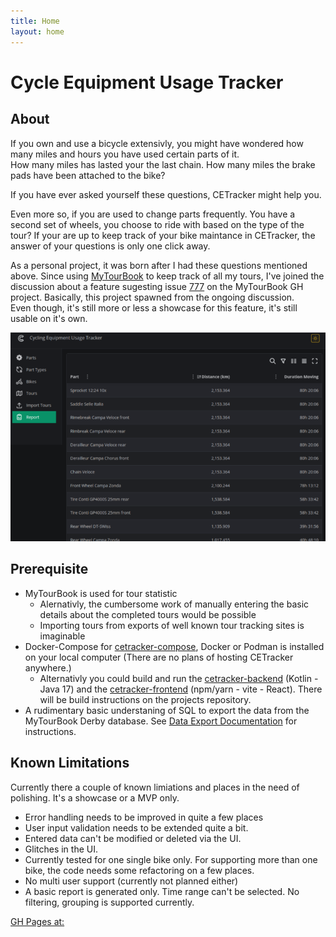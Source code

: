 ```yaml
---
title: Home
layout: home
---
```

# Cycle Equipment Usage Tracker

## About

If you own and use a bicycle extensivly, you might have wondered how many miles and hours you have used certain parts of it.  
How many miles has lasted your the last chain. How many miles the brake pads have been attached to the bike?

If you have ever asked yourself these questions, CETracker might help you.

Even more so, if you are used to change parts frequently. You have a second set of wheels, you choose to ride with based on the type of the tour? If your are up to keep track of your bike maintance in CETracker, the answer of your questions is only one click away.

As a personal project, it was born after I had these questions mentioned above. Since using [MyTourBook](https://mytourbook.sourceforge.io/) to keep track of all my tours, I've joined the discussion about a feature sugesting issue [777](https://github.com/mytourbook/mytourbook/issues/777) on the MyTourBook GH project. Basically, this project spawned from the ongoing discussion.  
Even though, it's still more or less a showcase for this feature, it's still usable on it's own.

![report](./pictures/report_small.png)

## Prerequisite

- MyTourBook is used for tour statistic
  - Alernativly, the cumbersome work of manually entering the basic details about the completed tours would be possible
  - Importing tours from exports of well known tour tracking sites is imaginable
- Docker-Compose for [cetracker-compose](https://github.com/cetracker/cetracker-compose), Docker or Podman is installed on your local computer (There are no plans of hosting CETracker anywhere.)
  - Alternativly you could build and run the [cetracker-backend](https://github.com/cetracker/cetracker-backend) (Kotlin - Java 17)  and the [cetracker-frontend](https://github.com/cetracker/cetracker-frontend) (npm/yarn - vite - React). There will be build instructions on the projects repository.
- A rudimentary basic understaning of SQL to export the data from the MyTourBook Derby database. See [Data Export Documentation](./data-export.md) for instructions.

## Known Limitations

Currently there a couple of known limiations and places in the need of polishing. It's a showcase or a MVP only.

- Error handling needs to be improved in quite a few places
- User input validation needs to be extended quite a bit.
- Entered data can't be modified or deleted via the UI.
- Glitches in the UI.
- Currently tested for one single bike only. For supporting more than one bike, the code needs some refactoring on a few places.
- No multi user support (currently not planned either)
- A basic report is generated only. Time range can't be selected. No filtering, grouping is supported currently.

[GH Pages at:](cetracker.github.io)
